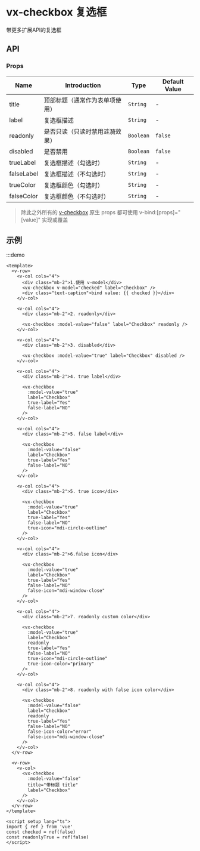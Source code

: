 # vx-checkbox 复选框

带更多扩展API的复选框

## API

### Props

| Name       | Introduction                   | Type      | Default Value |
| ---------- | ------------------------------ | --------- | ------------- |
| title      | 顶部标题（通常作为表单项使用） | `String`  | -             |
| label      | 复选框描述                     | `String`  | -             |
| readonly   | 是否只读（只读时禁用涟漪效果） | `Boolean` | `false`       |
| disabled   | 是否禁用                       | `Boolean` | `false`       |
| trueLabel  | 复选框描述（勾选时）           | `String`  | -             |
| falseLabel | 复选框描述（不勾选时）         | `String`  | -             |
| trueColor  | 复选框颜色（勾选时）           | `String`  | -             |
| falseColor | 复选框颜色（不勾选时）         | `String`  | -             |

> 除此之外所有的 [v-checkbox](https://vuetifyjs.com/en/api/v-checkbox/) 原生 props 都可使用 v-bind:[props]="[value]" 实现或覆盖

## 示例

:::demo

```vue
<template>
  <v-row>
    <v-col cols="4">
      <div class="mb-2">1.使用 v-model</div>
      <vx-checkbox v-model="checked" label="Checkbox" />
      <div class="text-caption">bind value: {{ checked }}</div>
    </v-col>

    <v-col cols="4">
      <div class="mb-2">2. readonly</div>

      <vx-checkbox :model-value="false" label="Checkbox" readonly />
    </v-col>

    <v-col cols="4">
      <div class="mb-2">3. disabled</div>

      <vx-checkbox :model-value="true" label="Checkbox" disabled />
    </v-col>

    <v-col cols="4">
      <div class="mb-2">4. true label</div>

      <vx-checkbox
        :model-value="true"
        label="Checkbox"
        true-label="Yes"
        false-label="NO"
      />
    </v-col>

    <v-col cols="4">
      <div class="mb-2">5. false label</div>

      <vx-checkbox
        :model-value="false"
        label="Checkbox"
        true-label="Yes"
        false-label="NO"
      />
    </v-col>

    <v-col cols="4">
      <div class="mb-2">5. true icon</div>

      <vx-checkbox
        :model-value="true"
        label="Checkbox"
        true-label="Yes"
        false-label="NO"
        true-icon="mdi-circle-outline"
      />
    </v-col>

    <v-col cols="4">
      <div class="mb-2">6.false icon</div>

      <vx-checkbox
        :model-value="true"
        label="Checkbox"
        true-label="Yes"
        false-label="NO"
        false-icon="mdi-window-close"
      />
    </v-col>

    <v-col cols="4">
      <div class="mb-2">7. readonly custom color</div>

      <vx-checkbox
        :model-value="true"
        label="Checkbox"
        readonly
        true-label="Yes"
        false-label="NO"
        true-icon="mdi-circle-outline"
        true-icon-color="primary"
      />
    </v-col>

    <v-col cols="4">
      <div class="mb-2">8. readonly with false icon color</div>

      <vx-checkbox
        :model-value="false"
        label="Checkbox"
        readonly
        true-label="Yes"
        false-label="NO"
        false-icon-color="error"
        false-icon="mdi-window-close"
      />
    </v-col>
  </v-row>

  <v-row>
    <v-col>
      <vx-checkbox
        :model-value="false"
        title="带标题 title"
        label="Checkbox"
      />
    </v-col>
  </v-row>
</template>

<script setup lang="ts">
import { ref } from 'vue'
const checked = ref(false)
const readonlyTrue = ref(false)
</script>
```
